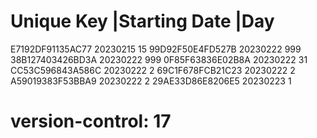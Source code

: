 # Unique Key        |Starting Date |Day
  E7192DF91135AC77   20230215       15
  99D92F50E4FD527B   20230222       999
  38B127403426BD3A   20230222       999
  0F85F63836E02B8A   20230222       31
  CC53C596843A586C   20230222       2
  69C1F678FCB21C23   20230222       2
  A59019383F53BBA9   20230222       2
  29AE33D86E8206E5   20230223       1
# version-control: 17
